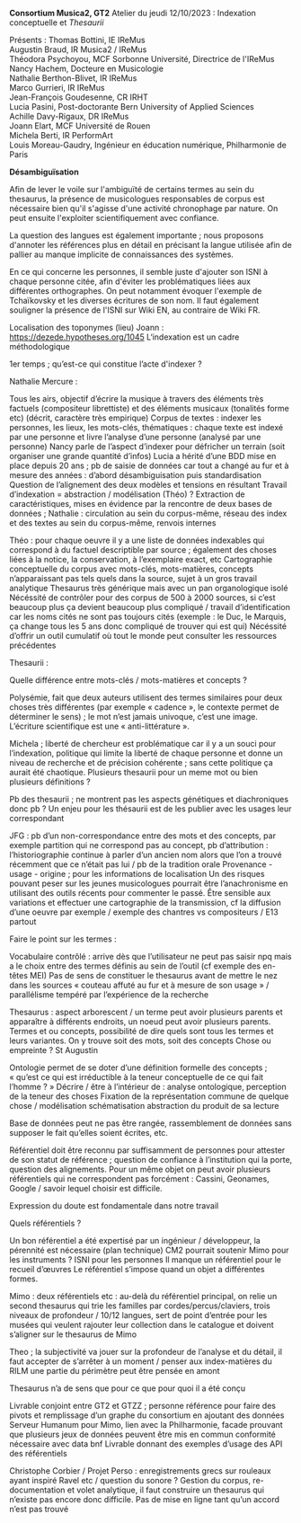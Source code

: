 **Consortium Musica2, GT2**
Atelier du jeudi 12/10/2023 : Indexation conceptuelle et _Thesaurii_

Présents : 
Thomas Bottini, IE IReMus  
Augustin Braud, IR Musica2 / IReMus  
Théodora Psychoyou, MCF Sorbonne Université, Directrice de l'IReMus  
Nancy Hachem, Docteure en Musicologie  
Nathalie Berthon-Blivet, IR IReMus   
Marco Gurrieri, IR IReMus  
Jean-François Goudesenne, CR IRHT   
Lucia Pasini, Post-doctorante Bern University of Applied Sciences  
Achille Davy-Rigaux, DR IReMus  
Joann Elart, MCF Université de Rouen  
Michela Berti, IR PerformArt   
Louis Moreau-Gaudry, Ingénieur en éducation numérique, Philharmonie de Paris  

**Désambiguïsation**

Afin de lever le voile sur l'ambiguïté de certains termes au sein du thesaurus, la présence de musicologues responsables de corpus est nécessaire bien qu'il s'agisse d'une activité chronophage par nature. On peut ensuite l'exploiter scientifiquement avec confiance.

La question des langues est également importante ; nous proposons d'annoter les références plus en détail en précisant la langue utilisée afin de pallier au manque implicite de connaissances des systèmes.

En ce qui concerne les personnes, il semble juste d'ajouter son ISNI à chaque personne citée, afin d'éviter les problématiques liées aux différentes orthographes. On peut notamment évoquer l'exemple de Tchaïkovsky et les diverses écritures de son nom. Il faut également souligner la présence de l'ISNI sur Wiki EN, au contraire de Wiki FR.

Localisation des toponymes (lieu)
Joann : https://dezede.hypotheses.org/1045 
L‘indexation est un cadre méthodologique

1er temps ; qu’est-ce qui constitue l’acte d'indexer ?

Nathalie Mercure : 

Tous les airs, objectif d’écrire la musique à travers des éléments très factuels (compositeur librettiste) et des éléments musicaux (tonalités forme etc) (décrit, caractère très empirique)
Corpus de textes : indexer les personnes, les lieux, les mots-clés, thématiques : chaque texte est indexé par une personne et livre l’analyse d’une personne (analysé par une personne)
Nancy parle de l’aspect d’indexer pour défricher un terrain (soit organiser une grande quantité d’infos)
Lucia a hérité d’une BDD mise en place depuis 20 ans ; pb de saisie de données car tout a changé au fur et à mesure des années : d’abord désambiguisation puis standardisation
Question de l’alignement des deux modèles et tensions en résultant
Travail d’indexation = abstraction / modélisation (Théo) ? Extraction de caractéristiques, mises en évidence par la rencontre de deux bases de données ;
Nathalie : circulation au sein du corpus-même, réseau des index et des textes au sein du corpus-même, renvois internes

Théo : pour chaque oeuvre il y a une liste de données indexables qui correspond à du factuel descriptible par source ; également des choses liées à la notice, la conservation, à l’exemplaire exact, etc
Cartographie conceptuelle du corpus avec mots-clés, mots-matières, concepts n’apparaissant pas tels quels dans la source, sujet à un gros travail analytique 
Thesaurus très générique mais avec un pan organologique isolé 
Nécéssité de contrôler pour des corpus de 500 à 2000 sources, si c’est beaucoup plus ça devient beaucoup plus compliqué / travail d’identification car les noms cités ne sont pas toujours cités (exemple : le Duc, le Marquis, ça change tous les 5 ans donc compliqué de trouver qui est qui)
Nécéssité d’offrir un outil cumulatif où tout le monde peut consulter les ressources précédentes 

Thesaurii : 

Quelle différence entre mots-clés / mots-matières et concepts ? 

Polysémie, fait que deux auteurs utilisent des termes similaires pour deux choses très différentes (par exemple « cadence », le contexte permet de déterminer le sens) ; le mot n’est jamais univoque, c’est une image. L’écriture scientifique est une « anti-littérature ».

Michela ; liberté de chercheur est problématique car il y a un souci pour l’indexation, politique qui limite la liberté de chaque personne et donne un niveau de recherche et de précision cohérente ; sans cette politique ça aurait été chaotique. Plusieurs thesaurii pour un meme mot ou bien plusieurs définitions ?

Pb des thesaurii ; ne montrent pas les aspects génétiques et diachroniques donc pb ?
Un enjeu pour les thésaurii est de les publier avec les usages leur correspondant

JFG : pb d’un non-correspondance entre des mots et des concepts, par exemple partition qui ne correspond pas au concept, pb d’attribution : l’historiographie continue à parler d’un ancien nom alors que l’on a trouvé récemment que ce n’était pas lui / pb de la tradition orale
Provenance - usage - origine ; pour les informations de localisation
Un des risques pouvant peser sur les jeunes musicologues pourrait être l’anachronisme en utilisant des outils récents pour commenter le passé.
Être sensible aux variations et effectuer une cartographie de la transmission, cf la diffusion d’une oeuvre par exemple / exemple des chantres vs compositeurs / E13 partout

Faire le point sur les termes : 

Vocabulaire contrôlé : arrive dès que l’utilisateur ne peut pas saisir npq mais a le choix entre des termes définis au sein de l’outil (cf exemple des en-têtes MEI) 
Pas de sens de constituer le thesaurus avant de mettre le nez dans les sources « couteau affuté au fur et à mesure de son usage » / parallélisme tempéré par l’expérience de la recherche

Thesaurus : aspect arborescent / un terme peut avoir plusieurs parents et apparaître à différents endroits, un noeud peut avoir plusieurs parents. Termes et ou concepts, possibilité de dire quels sont tous les termes et leurs variantes. 
On y trouve soit des mots, soit des concepts
Chose ou empreinte ? St Augustin


Ontologie permet de se doter d’une définition formelle des concepts ; « qu’est ce qui est irréductible à la teneur conceptuelle de ce qui fait l’homme ? »
Décrire / être à l’intérieur de : analyse ontologique, perception de la teneur des choses
Fixation de la représentation commune de quelque chose / modélisation schématisation abstraction du produit de sa lecture

Base de données peut ne pas être rangée, rassemblement de données sans supposer le fait qu’elles soient écrites, etc. 

Référentiel doit être reconnu par suffisamment de personnes pour attester de son statut de référence ; question de confiance à l’institution qui la porte, question des alignements.
Pour un même objet on peut avoir plusieurs référentiels qui ne correspondent pas forcément : Cassini, Geonames, Google / savoir lequel choisir est difficile.

Expression du doute est fondamentale dans notre travail

Quels référentiels ?

Un bon référentiel a été expertisé par un ingénieur / développeur, la pérennité est nécessaire (plan technique)
CM2 pourrait soutenir Mimo pour les instruments ? ISNI pour les personnes
Il manque un référentiel pour le recueil d’œuvres 
Le référentiel s’impose quand un objet a différentes formes.

Mimo : deux référentiels etc : au-delà du référentiel principal, on relie un second thesaurus qui trie les familles par cordes/percus/claviers, trois niveaux de profondeur / 10/12 langues, sert de point d’entrée pour les musées qui veulent rajouter leur collection dans le catalogue et doivent s’aligner sur le thesaurus de Mimo

Theo ; la subjectivité va jouer sur la profondeur de l’analyse et du détail, il faut accepter de s’arrêter à un moment / penser aux index-matières du RILM 
une partie du périmètre peut être pensée en amont

Thesaurus n’a de sens que pour ce que pour quoi il a été conçu

Livrable conjoint entre GT2 et GTZZ ; personne référence pour faire des pivots et remplissage d’un graphe du consortium en ajoutant des données
Serveur Humanum pour Mimo, lien avec la Philharmonie, facade prouvant que plusieurs jeux de données peuvent être mis en commun conformité nécessaire avec data bnf
Livrable donnant des exemples d’usage des API des référentiels 

Christophe Corbier / Projet Perso : enregistrements grecs sur rouleaux ayant inspiré Ravel etc / question du sonore ? Gestion du corpus, re-documentation et volet analytique, il faut construire un thesaurus qui n’existe pas encore donc difficile. Pas de mise en ligne tant qu’un accord n’est pas trouvé







